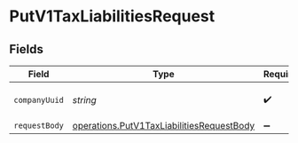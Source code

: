 # PutV1TaxLiabilitiesRequest


## Fields

| Field                                                                                                         | Type                                                                                                          | Required                                                                                                      | Description                                                                                                   |
| ------------------------------------------------------------------------------------------------------------- | ------------------------------------------------------------------------------------------------------------- | ------------------------------------------------------------------------------------------------------------- | ------------------------------------------------------------------------------------------------------------- |
| `companyUuid`                                                                                                 | *string*                                                                                                      | :heavy_check_mark:                                                                                            | The UUID of the company                                                                                       |
| `requestBody`                                                                                                 | [operations.PutV1TaxLiabilitiesRequestBody](../../../sdk/models/operations/putv1taxliabilitiesrequestbody.md) | :heavy_minus_sign:                                                                                            | N/A                                                                                                           |